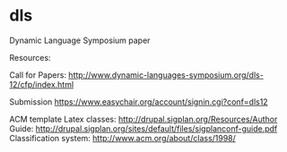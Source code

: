 dls
===

Dynamic Language Symposium paper

Resources:

Call for Papers:
http://www.dynamic-languages-symposium.org/dls-12/cfp/index.html

Submission
https://www.easychair.org/account/signin.cgi?conf=dls12

ACM template
Latex classes: http://drupal.sigplan.org/Resources/Author
Guide: http://drupal.sigplan.org/sites/default/files/sigplanconf-guide.pdf
Classification system: http://www.acm.org/about/class/1998/
